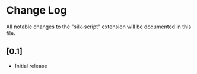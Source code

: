 # Change Log

All notable changes to the "silk-script" extension will be documented in this file.

## [0.1]

- Initial release